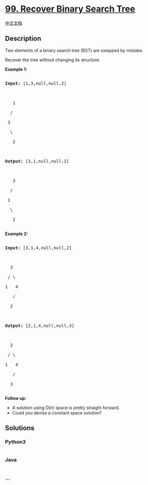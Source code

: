 # [99. Recover Binary Search Tree](https://leetcode.com/problems/recover-binary-search-tree)

[中文文档](/solution/0000-0099/0099.Recover%20Binary%20Search%20Tree/README.md)

## Description

<p>Two elements of a binary search tree (BST) are swapped by mistake.</p>

<p>Recover the tree without changing its structure.</p>

<p><strong>Example 1:</strong></p>

<pre>

<strong>Input:</strong> [1,3,null,null,2]



&nbsp;  1

&nbsp; /

&nbsp;3

&nbsp; \

&nbsp;  2



<strong>Output:</strong> [3,1,null,null,2]



&nbsp;  3

&nbsp; /

&nbsp;1

&nbsp; \

&nbsp;  2

</pre>

<p><strong>Example 2:</strong></p>

<pre>

<strong>Input:</strong> [3,1,4,null,null,2]



  3

 / \

1   4

&nbsp;  /

&nbsp; 2



<strong>Output:</strong> [2,1,4,null,null,3]



  2

 / \

1   4

&nbsp;  /

 &nbsp;3

</pre>

<p><strong>Follow up:</strong></p>

<ul>
    <li>A solution using O(<em>n</em>) space is pretty straight forward.</li>
    <li>Could you devise a constant space solution?</li>
</ul>

## Solutions

<!-- tabs:start -->

### **Python3**

```python

```

### **Java**

```java

```

### **...**

```

```

<!-- tabs:end -->
